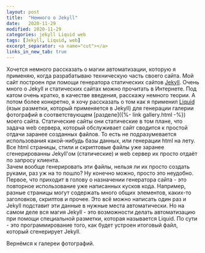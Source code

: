 ```yaml
---
layout: post
title:  "Немного о Jekyll"
date:   2020-11-29
modified: 2020-11-29
categories: jekyll Liquid web
tags: [Jekyll, Liquid, web]
excerpt_separator: <a name="cut"></a>
links_in_new_tab: true
---
```


Хочется немного рассказать о магии автоматизации, которую я применяю, когда разрабатываю техническую часть своего сайта. Мой сайт построен при помощи генератора статических сайтов [Jekyll](https://jekyllrb.com/). Очень много о Jekyll и статических сайтах можно прочитать в Интернете. Под катом очень кратко, в качестве введения, расскажу немного теории. А потом более конкретно, я хочу рассказать о том как я применил [Liquid](https://jekyllrb.com/docs/liquid/) (язык разметки, который применяется в Jekyll) для генерации галерии фотографий в соответствующем [разделе]({%- link gallery.html -%}) моего сайта.
<a name="cut"></a>
Статические сайты они статические в том плане, что задача web сервера, который обслуживает сайт сводится к простой отдачи заранее созданных файлов. То есть не подразумевается использования какой-нибудь базы данных, или генерации html на лету. Все html страницы, стили и скриптовые файлы уже заранее сгенерированны Jekyll'ом (статические) и web сервер их просто отдаёт по запросу клиента.  
Зачем вообще генерировать эти файлы, нельзя ли их просто создать руками, раз уж на то пошло? Ну конечно можно, просто это неудобно. Первое, что приходит в голову о назначении генератора сайта - это повторное использование уже написанных кусков кода. Например, разные страницы могут содержать много общих элементов, каких-то заголовков, скриптов и прочее. Это всё можно написать один раз и Jekyll подставит эти данные в нужные места автоматически.
Но на самом деле вся магия Jekyll - это возможности делать автоматизацию при помощи специальной разметки, которая называется Liquid. По сути - это программирование того, как будет устроен итоговый файл, который сгенерирует Jekyll.

Вернёмся к галереи фотографий.